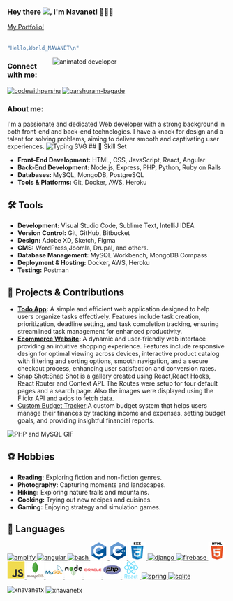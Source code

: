 
### Hey there <img src="https://raw.githubusercontent.com/aemmadi/aemmadi/master/wave.gif" width="30px">, I'm Navanet! 👨🏼‍💻
[ My Portfolio!](https://navanet.netlify.app/)

```javascript

"Hello,World_NAVANET\n"
```

<img align="right" src="https://media.tenor.com/bQCwwu0yF90AAAAi/developer-workstation.gif" alt="animated developer"  width="400" />





<h3 align="left">Connect with me:</h3>
<p align="left">
<a href="https://x.com/Navanet_04" target="blank"><img align="center" src="https://raw.githubusercontent.com/rahuldkjain/github-profile-readme-generator/master/src/images/icons/Social/twitter.svg" alt="codewithparshu" height="30" width="40" /></a>
<a href="https://www.linkedin.com/in/navanet/" target="blank"><img align="center" src="https://raw.githubusercontent.com/rahuldkjain/github-profile-readme-generator/master/src/images/icons/Social/linked-in-alt.svg" alt="parshuram-bagade" height="30" width="40" /></a>
</p>
</p>
<h3 align="left">About me:</h3>
I'm a passionate and dedicated Web developer with a strong background in both front-end and back-end technologies. I have a knack for design and a talent for solving problems, aiming to deliver smooth and captivating user experiences.
<img src="https://readme-typing-svg.herokuapp.com?font=Nunito&size=15&duration=2500&pause=1300&color=1287A8&center=true&vCenter=true&width=450&lines=+Good+at+Web+Development;Passionate+about+Software+and+Web+development;Loves+to+read+books+and+listen+to+music;Embracing+the+open+source+community" alt="Typing SVG"/>
## 🍏 Skill Set

- **Front-End Development:** HTML, CSS, JavaScript, React, Angular
- **Back-End Development:** Node.js, Express, PHP, Python, Ruby on Rails
- **Databases:** MySQL, MongoDB, PostgreSQL
- **Tools & Platforms:** Git, Docker, AWS, Heroku




## 🛠️ Tools

- **Development:** Visual Studio Code, Sublime Text, IntelliJ IDEA
- **Version Control:** Git, GitHub, Bitbucket
- **Design:** Adobe XD, Sketch, Figma
- **CMS:** WordPress,Joomla, Drupal, and others.
- **Database Management:** MySQL Workbench, MongoDB Compass
- **Deployment & Hosting:** Docker, AWS, Heroku
- **Testing:** Postman


## 🚀 Projects & Contributions

- **[Todo App](https://react-cool-todo-app.netlify.app/):** A simple and efficient web application designed to help users organize tasks effectively. Features include task creation, prioritization, deadline setting, and task completion tracking, ensuring streamlined task management for enhanced productivity.
- **[Ecommerce Website](https://quintuslabs.github.io/fashion-cube/):** A dynamic and user-friendly web interface providing an intuitive shopping experience. Features include responsive design for optimal viewing across devices, interactive product catalog with filtering and sorting options, smooth navigation, and a secure checkout process, enhancing user satisfaction and conversion rates.
- [Snap Shot](https://yog9.github.io/SnapShot/#/SnapScout/mountain):Snap Shot is a gallery created using React,React Hooks, React Router and Context API. The Routes were setup for four default pages and a search page. Also the images were displayed using the Flickr API and axios to fetch data.
- [Custom Budget Tracker](https://makeshift-breath.surge.sh/):A custom budget system that helps users manage their finances by tracking income and expenses, setting budget goals, and providing insightful financial reports.
  

![PHP and MySQL GIF](https://media.giphy.com/media/v1.Y2lkPTc5MGI3NjExc3NoeG9jeDJqNHd6NnFxbWN5ZTl2dm5wOHVlN2JscDE0NG44cHk4cSZlcD12MV9naWZzX3NlYXJjaCZjdD1n/YTzh3zw4mj1XpjjiIb/giphy.gif)

## ⚽️ Hobbies

- **Reading:** Exploring fiction and non-fiction genres.
- **Photography:** Capturing moments and landscapes.
- **Hiking:** Exploring nature trails and mountains.
- **Cooking:** Trying out new recipes and cuisines.
- **Gaming:** Enjoying strategy and simulation games.
  

## 💈 Languages

<p align="left"> <a href="https://aws.amazon.com/amplify/" target="_blank" rel="noreferrer"> <img src="https://docs.amplify.aws/assets/logo-dark.svg" alt="amplify" width="40" height="40"/> </a> <a href="https://angular.io" target="_blank" rel="noreferrer"> <img src="https://angular.io/assets/images/logos/angular/angular.svg" alt="angular" width="40" height="40"/> </a> <a href="https://www.gnu.org/software/bash/" target="_blank" rel="noreferrer"> <img src="https://www.vectorlogo.zone/logos/gnu_bash/gnu_bash-icon.svg" alt="bash" width="40" height="40"/> </a> <a href="https://www.cprogramming.com/" target="_blank" rel="noreferrer"> <img src="https://raw.githubusercontent.com/devicons/devicon/master/icons/c/c-original.svg" alt="c" width="40" height="40"/> </a> <a href="https://www.w3schools.com/cpp/" target="_blank" rel="noreferrer"> <img src="https://raw.githubusercontent.com/devicons/devicon/master/icons/cplusplus/cplusplus-original.svg" alt="cplusplus" width="40" height="40"/> </a> <a href="https://www.w3schools.com/css/" target="_blank" rel="noreferrer"> <img src="https://raw.githubusercontent.com/devicons/devicon/master/icons/css3/css3-original-wordmark.svg" alt="css3" width="40" height="40"/> </a> <a href="https://www.djangoproject.com/" target="_blank" rel="noreferrer"> <img src="https://cdn.worldvectorlogo.com/logos/django.svg" alt="django" width="40" height="40"/> </a> <a href="https://firebase.google.com/" target="_blank" rel="noreferrer"> <img src="https://www.vectorlogo.zone/logos/firebase/firebase-icon.svg" alt="firebase" width="40" height="40"/> </a> <a href="https://www.w3.org/html/" target="_blank" rel="noreferrer"> <img src="https://raw.githubusercontent.com/devicons/devicon/master/icons/html5/html5-original-wordmark.svg" alt="html5" width="40" height="40"/> </a> <a href="https://developer.mozilla.org/en-US/docs/Web/JavaScript" target="_blank" rel="noreferrer"> <img src="https://raw.githubusercontent.com/devicons/devicon/master/icons/javascript/javascript-original.svg" alt="javascript" width="40" height="40"/> </a> <a href="https://www.mongodb.com/" target="_blank" rel="noreferrer"> <img src="https://raw.githubusercontent.com/devicons/devicon/master/icons/mongodb/mongodb-original-wordmark.svg" alt="mongodb" width="40" height="40"/> </a> <a href="https://www.mysql.com/" target="_blank" rel="noreferrer"> <img src="https://raw.githubusercontent.com/devicons/devicon/master/icons/mysql/mysql-original-wordmark.svg" alt="mysql" width="40" height="40"/> </a> <a href="https://nodejs.org" target="_blank" rel="noreferrer"> <img src="https://raw.githubusercontent.com/devicons/devicon/master/icons/nodejs/nodejs-original-wordmark.svg" alt="nodejs" width="40" height="40"/> </a> <a href="https://www.oracle.com/" target="_blank" rel="noreferrer"> <img src="https://raw.githubusercontent.com/devicons/devicon/master/icons/oracle/oracle-original.svg" alt="oracle" width="40" height="40"/> </a> <a href="https://www.php.net" target="_blank" rel="noreferrer"> <img src="https://raw.githubusercontent.com/devicons/devicon/master/icons/php/php-original.svg" alt="php" width="40" height="40"/> </a> <a href="https://reactjs.org/" target="_blank" rel="noreferrer"> <img src="https://raw.githubusercontent.com/devicons/devicon/master/icons/react/react-original-wordmark.svg" alt="react" width="40" height="40"/> </a> <a href="https://spring.io/" target="_blank" rel="noreferrer"> <img src="https://www.vectorlogo.zone/logos/springio/springio-icon.svg" alt="spring" width="40" height="40"/> </a> <a href="https://www.sqlite.org/" target="_blank" rel="noreferrer"> <img src="https://www.vectorlogo.zone/logos/sqlite/sqlite-icon.svg" alt="sqlite" width="40" height="40"/> </a> </p>

<p><img align="left" src="https://github-readme-stats.vercel.app/api/top-langs?username=xnavanetx&show_icons=true&locale=en&layout=compact" alt="xnavanetx" /></p>

<p>&nbsp;<img align="center" src="https://github-readme-stats.vercel.app/api?username=xnavanetx&show_icons=true&locale=en" alt="xnavanetx" /></p>


